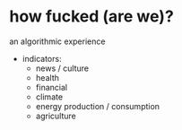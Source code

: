 # how fucked (are we)?

an algorithmic experience

- indicators:
  - news / culture
  - health 
  - financial
  - climate 
  - energy production / consumption
  - agriculture 

  
